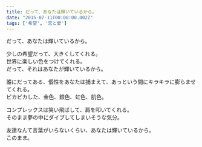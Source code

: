 ```yaml
---
title: だって、あなたは輝いているから。
date: "2015-07-11T00:00:00.002Z"
tags: ['希望', '恋と愛']
---
```


だって、あなたは輝いているから。

少しの希望だって、大きくしてくれる。  
世界に楽しい色をつけてくれる。  
だって、それはあなたが輝いているから。

誰にだってある、個性をあなたは捕まえて、あっという間にキラキラに膨らませてくれる。  
ピカピカした、金色、銀色、虹色、肌色。

コンプレックスは笑い飛ばして、肩を叩いてくれる。  
そのまま夢の中にダイブしてしまいそうな気分。

友達なんて言葉がいらないくらい、あなたは輝いているから。  
このまま。
